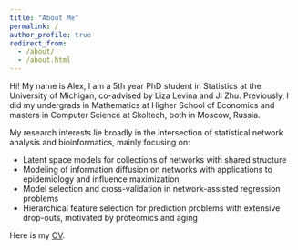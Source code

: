 ```yaml
---
title: "About Me"
permalink: /
author_profile: true
redirect_from:
  - /about/
  - /about.html
---
```



Hi! My name is Alex, I am a 5th year PhD student in Statistics at the University of Michigan, co-advised by Liza Levina and Ji Zhu. Previously, I did my undergrads in Mathematics at Higher School of Economics and masters in Computer Science at Skoltech, both in Moscow, Russia.

My research interests lie broadly in the intersection of statistical network analysis and bioinformatics, mainly focusing on:

- Latent space models for collections of networks with shared structure  
- Modeling of information diffusion on networks with applications to epidemiology and influence maximization  
- Model selection and cross-validation in network-assisted regression problems  
- Hierarchical feature selection for prediction problems with extensive drop-outs, motivated by proteomics and aging  


Here is my [CV](https://alexanderkagan.github.io/files/KaganCV.pdf).
